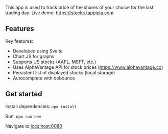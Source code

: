 This app is used to track price of the shares of your choice for the last trading day.
Live demo: https://stocks.tappiola.com

## Features

Key features:
- Developed using Svelte
- Chart.JS for graphs
- Supports US stocks (AAPL, MSFT, etc.)
- Uses AlphaVantage API for stock prices (https://www.alphavantage.co)
- Persistent list of displayed stocks (local storage)
- Autocomplete with debounce

## Get started

Install dependencies: `npm install`

Run: `npm run dev`

Navigate to [localhost:8080](http://localhost:8080)
